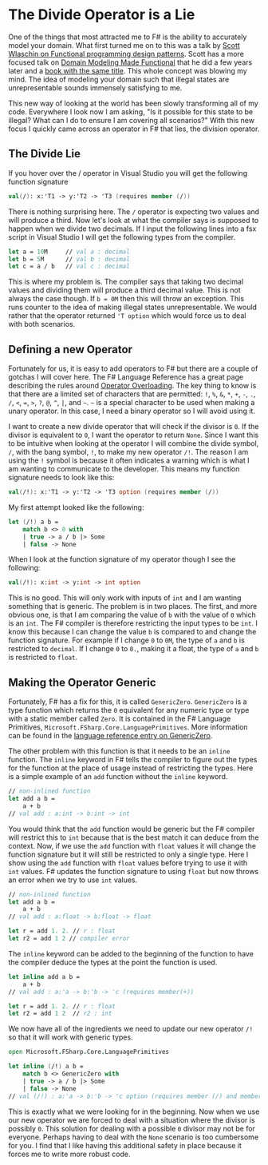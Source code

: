 # The Divide Operator is a Lie

One of the things that most attracted me to F# is the ability to accurately model your domain. What first turned me on to this was a talk by [Scott Wlaschin on Functional programming design patterns](https://www.youtube.com/watch?v=E8I19uA-wGY&t=1102s). Scott has a more focused talk on [Domain Modeling Made Functional](https://www.youtube.com/watch?v=Up7LcbGZFuo&t=229s) that he did a few years later and a [book with the same title](https://fsharpforfunandprofit.com/books/). This whole concept was blowing my mind. The idea of modeling your domain such that illegal states are unrepresentable sounds immensely satisfying to me.

This new way of looking at the world has been slowly transforming all of my code. Everywhere I look now I am asking, "Is it possible for this state to be illegal? What can I do to ensure I am covering all scenarios?" With this new focus I quickly came across an operator in F# that lies, the division operator.

## The Divide Lie
If you hover over the / operator in Visual Studio you will get the following function signature

```fsharp
val(/): x:'T1 -> y:'T2 -> 'T3 (requires member (/))
```

There is nothing surprising here. The `/` operator is expecting two values and will produce a third. Now let's look at what the compiler says is supposed to happen when we divide two decimals. If I input the following lines into a fsx script in Visual Studio I will get the following types from the compiler.

```fsharp
let a = 10M     // val a : decimal
let b = 5M      // val b : decimal
let c = a / b   // val c : decimal
```

This is where my problem is. The compiler says that taking two decimal values and dividing them will produce a third decimal value. This is not always the case though. If `b = 0M` then this will throw an exception. This runs counter to the idea of making illegal states unrepresentable. We would rather that the operator returned `'T option` which would force us to deal with both scenarios.

## Defining a new Operator
Fortunately for us, it is easy to add operators to F# but there are a couple of gotchas I will cover here. The F# Language Reference has a great page describing the rules around [Operator Overloading](https://docs.microsoft.com/en-us/dotnet/fsharp/language-reference/operator-overloading). The key thing to know is that there are a limited set of characters that are permitted: `!`, `%`, `&`, `*`, `+`, `-`, `.`, `/`, `<`, `=`, `>`, `?`, `@`, `^`, `|`, and `~`. `~` is a special character to be used when making a unary operator. In this case, I need a binary operator so I will avoid using it.

I want to create a new divide operator that will check if the divisor is `0`. If the divisor is equivalent to `0`, I want the operator to return `None`. Since I want this to be intuitive when looking at the operator I will combine the divide symbol, `/`, with the bang symbol, `!`, to make my new operator `/!`. The reason I am using the `!` symbol is because it often indicates a warning which is what I am wanting to communicate to the developer. This means my function signature needs to look like this:

```fsharp
val(/!): x:'T1 -> y:'T2 -> 'T3 option (requires member (/))
```
 My first attempt looked like the following:

```fsharp
let (/!) a b =
    match b <> 0 with
    | true -> a / b |> Some
    | false -> None
```

When I look at the function signature of my operator though I see the following:

```fsharp
val(/!): x:int -> y:int -> int option
```

This is no good. This will only work with inputs of `int` and I am wanting something that is generic. The problem is in two places. The first, and more obvious one, is that I am comparing the value of `b` with the value of `0` which is an `int`. The F# compiler is therefore restricting the input types to be `int`. I know this because I can change the value `b` is compared to and change the function signature. For example if I change `0` to `0M`, the type of `a` and `b` is restricted to `decimal`. If I change `0` to `0.`, making it a float, the type of `a` and `b` is restricted to `float`.

## Making the Operator Generic
Fortunately, F# has a fix for this, it is called `GenericZero`. `GenericZero` is a type function which returns the `0` equivalent for any numeric type or type with a static member called `Zero`. It is contained in the F# Language Primitives, `Microsoft.FSharp.Core.LanguagePrimitives`. More information can be found in the [language reference entry on GenericZero](https://msdn.microsoft.com/visualfsharpdocs/conceptual/languageprimitives.genericzero%5b%5et%5d-type-function-%5bfsharp%5d).

The other problem with this function is that it needs to be an `inline` function. The `inline` keyword in F# tells the compiler to figure out the types for the function at the place of usage instead of restricting the types. Here is a simple example of an `add` function without the `inline` keyword.

```fsharp
// non-inlined function
let add a b =
    a + b
// val add : a:int -> b:int -> int
```

You would think that the `add` function would be generic but the F# compiler will restrict this to `int` because that is the best match it can deduce from the context. Now, if we use the `add` function with `float` values it will change the function signature but it will still be restricted to only a single type. Here I show using the `add` function with `float` values before trying to use it with `int` values. F# updates the function signature to using `float` but now throws an error when we try to use `int` values.

```fsharp
// non-inlined function
let add a b =
    a + b
// val add : a:float -> b:float -> float

let r = add 1. 2. // r : float
let r2 = add 1 2 // compiler error
```

The `inline` keyword can be added to the beginning of the function to have the compiler deduce the types at the point the function is used.

```fsharp
let inline add a b =
    a + b
// val add : a:'a -> b:'b -> 'c (requires member(+))

let r = add 1. 2. // r : float
let r2 = add 1 2  // r2 : int
```

We now have all of the ingredients we need to update our new operator `/!` so that it will work with generic types.

```fsharp
open Microsoft.FSharp.Core.LanguagePrimitives

let inline (/!) a b =
    match b <> GenericZero with
    | true -> a / b |> Some
    | false -> None
// val (/!) : a:'a -> b:'b -> 'c option (requires member (/) and member get_Zero and equality)
```

This is exactly what we were looking for in the beginning. Now when we use our new operator we are forced to deal with a situation where the divisor is possibly `0`. This solution for dealing with a possible `0` divisor may not be for everyone. Perhaps having to deal with the `None` scenario is too cumbersome for you. I find that I like having this additional safety in place because it forces me to write more robust code.
